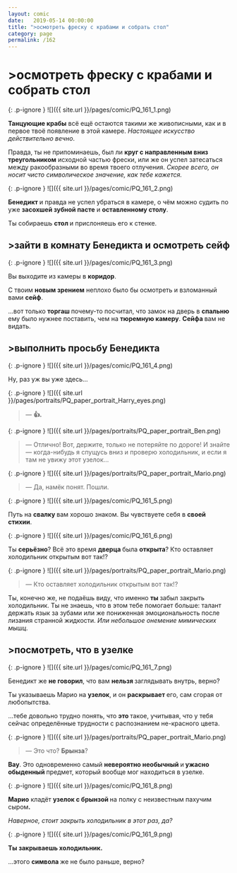```yaml
---
layout: comic
date:   2019-05-14 00:00:00 
title: ">осмотреть фреску с крабами и собрать стол"
category: page
permalink: /162
---
```

# >осмотреть фреску с крабами и собрать стол

{: .p-ignore }
![]({{ site.url }}/pages/comic/PQ_161_1.png)

<strong>Танцующие крабы</strong> всё ещё остаются такими же живописными, как и в первое твоё появление в этой камере. <em>Настоящее искусство действительно вечно</em>.

Правда, ты не припоминаешь, был ли <strong>круг с направленным вниз треугольником</strong> исходной частью фрески, или же он успел затесаться между ракообразными во время твоего отлучения. <em>Скорее всего, он носит чисто символическое значение, как тебе кажется.</em>

{: .p-ignore }
![]({{ site.url }}/pages/comic/PQ_161_2.png)

<strong>Бенедикт </strong>и правда не успел убраться в камере, о чём можно судить по уже <strong>засохшей зубной пасте</strong> и <strong>оставленному столу</strong>.

Ты собираешь <strong>стол </strong>и прислоняешь его к стенке.

## >зайти в комнату Бенедикта и осмотреть сейф

{: .p-ignore }
![]({{ site.url }}/pages/comic/PQ_161_3.png)

Вы выходите из камеры в <strong>коридор</strong>.

С твоим <strong>новым зрением</strong> неплохо было бы осмотреть и взломанный вами <strong>сейф</strong>.

…вот только <strong>торгаш </strong>почему-то посчитал, что замок на дверь в <strong>спальню </strong>ему было нужнее поставить, чем на <strong>тюремную камеру</strong>. <strong>Сейфа </strong>вам не видать.

## >выполнить просьбу Бенедикта

{: .p-ignore }
![]({{ site.url }}/pages/comic/PQ_161_4.png)

Ну, раз уж вы уже здесь…

{: .p-ignore }
![]({{ site.url }}/pages/portraits/PQ_paper_portrait_Harry_eyes.png)

<blockquote>— <strong>👍.</strong></blockquote>

{: .p-ignore }
![]({{ site.url }}/pages/portraits/PQ_paper_portrait_Ben.png)

<blockquote>— Отлично! Вот, держите, только не потеряйте по дороге! И знайте — когда-нибудь я спущусь вниз и проверю холодильник, и если я там не увижу этот узелок…</blockquote>

{: .p-ignore }
![]({{ site.url }}/pages/portraits/PQ_paper_portrait_Mario.png)

<blockquote>— Да, намёк понят. Пошли.</blockquote>

{: .p-ignore }
![]({{ site.url }}/pages/comic/PQ_161_5.png)

Путь на <strong>свалку </strong>вам хорошо знаком. Вы чувствуете себя в <strong>своей стихии</strong>.

{: .p-ignore }
![]({{ site.url }}/pages/comic/PQ_161_6.png)

Ты <strong>серьёзно</strong>? Всё это время <strong>дверца </strong>была <strong>открыта</strong>? Кто оставляет холодильник открытым вот так!?

{: .p-ignore }
![]({{ site.url }}/pages/portraits/PQ_paper_portrait_Mario.png)

<blockquote>— Кто оставляет холодильник открытым вот так!?</blockquote>

Ты, конечно же, не подаёшь виду, что именно <strong>ты </strong>забыл закрыть холодильник. Ты не знаешь, что в этом тебе помогает больше: талант держать язык за зубами или же пониженная эмоциональность после лизания странной жидкости. <em>Или небольшое онемение мимических мышц.</em>

## >посмотреть, что в узелке

{: .p-ignore }
![]({{ site.url }}/pages/comic/PQ_161_7.png)

Бенедикт же <strong>не говорил</strong>, что вам <strong>нельзя </strong>заглядывать внутрь, верно?

Ты указываешь Марио на <strong>узелок</strong>, и он <strong>раскрывает </strong>его, сам сгорая от любопытства.

…тебе довольно трудно понять, что <strong>это </strong>такое, учитывая, что у тебя сейчас определённые трудности с распознанием не-красного цвета.

{: .p-ignore }
![]({{ site.url }}/pages/portraits/PQ_paper_portrait_Mario.png)

<blockquote>— Это что? <strong>Брынза</strong>?</blockquote>

<strong>Вау</strong>. Это одновременно самый <strong>невероятно необычный </strong>и<strong> ужасно обыденный </strong>предмет, который вообще мог находиться в узелке.

{: .p-ignore }
![]({{ site.url }}/pages/comic/PQ_161_8.png)

<strong>Марио</strong> кладёт <strong>узелок с брынзой </strong>на полку с неизвестным пахучим сыром<strong>.</strong>

<em>Наверное, стоит закрыть холодильник в этот раз, да?</em>

{: .p-ignore }
![]({{ site.url }}/pages/comic/PQ_161_9.png)

<strong>Ты закрываешь холодильник. </strong>

…этого <strong>символа </strong>же не было раньше, верно?
